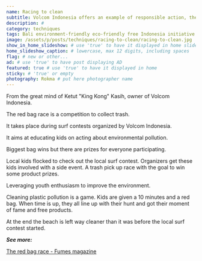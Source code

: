 ```yaml
---
name: Racing to clean
subtitle: Volcom Indonesia offers an example of responsible action, the Red Bag race.
description: #
category: techniques
tags: Bali environment-friendly eco-friendly free Indonesia initiative social-responsibility save-oceans waste
image: /assets/p/posts/techniques/racing-to-clean/racing-to-clean.jpg
show_in_home_slideshow: # use 'true' to have it displayed in home slideshow
home_slideshow_caption: # lowercase, max 12 digits, including spaces
flag: # new or other...
ad: # use 'true' to have post displaying AD
featured: true # use 'true' to have it displayed in home
sticky: # 'true' or empty
photography: Rokma # put here photographer name
---
```


From the great mind of Ketut "King Kong" Kasih, owner of Volcom Indonesia.

The red bag race is a competition to collect trash.

It takes place during surf contests organized by Volcom Indonesia.  

It aims at educating kids on acting about environmental pollution.  

Biggest bag wins but there are prizes for everyone participating.  

Local kids flocked to check out the local surf contest. Organizers get these kids involved with a side event. A trash pick up race with the goal to win some product prizes.

Leveraging youth enthusiasm to improve the environment.

Cleaning plastic pollution is a game. Kids are given a 10 minutes and a red bag. When time is up, they all line up with their hunt and got their moment of fame and free products.

At the end the beach is left way cleaner than it was before the local surf contest started.


**_See more:_**

[The red bag race - Fumes magazine](https://fumes.junglestar.org/balance/the-red-bag-race/)
